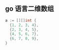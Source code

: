 ## go 语言二维数组

```go
a := [][]int {
  {1, 2, 3, 4},
  {2, 3, 4, 5},
  {4, 5, 6, 7},
  {6, 7, 8, 9},
}
```





